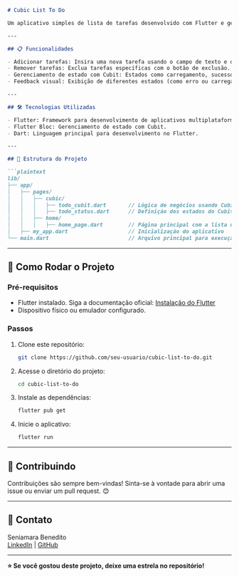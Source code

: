 ```markdown
# Cubic List To Do

Um aplicativo simples de lista de tarefas desenvolvido com Flutter e gerenciado pelo Flutter Bloc. Ele permite adicionar, visualizar e remover tarefas da lista, demonstrando a implementação básica de gerenciamento de estado usando Cubit.

---

## 📋 Funcionalidades

- Adicionar tarefas: Insira uma nova tarefa usando o campo de texto e o botão de adicionar.
- Remover tarefas: Exclua tarefas específicas com o botão de exclusão.
- Gerenciamento de estado com Cubit: Estados como carregamento, sucesso, falha e lista inicial são controlados pelo Cubit.
- Feedback visual: Exibição de diferentes estados (como erro ou carregamento) com base na lógica de negócios.

---

## 🛠 Tecnologias Utilizadas

- Flutter: Framework para desenvolvimento de aplicativos multiplataforma.
- Flutter Bloc: Gerenciamento de estado com Cubit.
- Dart: Linguagem principal para desenvolvimento no Flutter.

---

## 📂 Estrutura do Projeto

```plaintext
lib/
├── app/
│   ├── pages/
│   │   ├── cubic/
│   │   │   ├── todo_cubit.dart       // Lógica de negócios usando Cubit
│   │   │   ├── todo_status.dart      // Definição dos estados do Cubit
│   │   ├── home/
│   │   │   ├── home_page.dart        // Página principal com a lista de tarefas
│   ├── my_app.dart                   // Inicialização do aplicativo
└── main.dart                         // Arquivo principal para execução
```

---

## 🚀 Como Rodar o Projeto

### Pré-requisitos

- Flutter instalado. Siga a documentação oficial: [Instalação do Flutter](https://docs.flutter.dev/get-started/install)
- Dispositivo físico ou emulador configurado.

### Passos

1. Clone este repositório:
   ```bash
   git clone https://github.com/seu-usuario/cubic-list-to-do.git
   ```
2. Acesse o diretório do projeto:
   ```bash
   cd cubic-list-to-do
   ```
3. Instale as dependências:
   ```bash
   flutter pub get
   ```
4. Inicie o aplicativo:
   ```bash
   flutter run
   ```

---

## 🤝 Contribuindo

Contribuições são sempre bem-vindas! Sinta-se à vontade para abrir uma issue ou enviar um pull request. 😊

---

## 📧 Contato

Seniamara Benedito  
[LinkedIn]([https://www.linkedin.com/in/seu-perfil](https://www.linkedin.com/in/seniamara-benedito-04630731b?utm_source=share&utm_campaign=share_via&utm_content=profile&utm_medium=android_app)) | [GitHub](https://github.com/seniamara)

---

**⭐ Se você gostou deste projeto, deixe uma estrela no repositório!**
